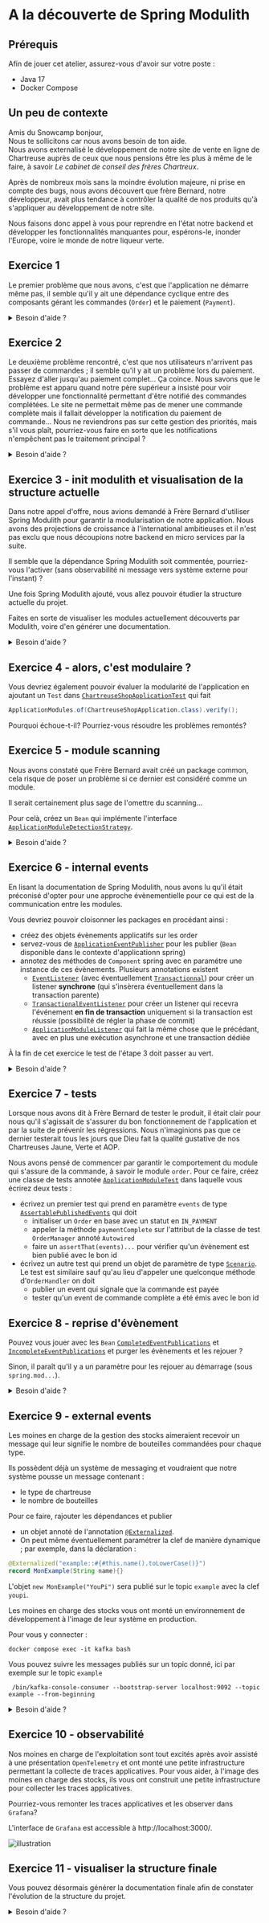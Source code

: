 # A la découverte de Spring Modulith

## Prérequis

Afin de jouer cet atelier, assurez-vous d'avoir sur votre poste :
- Java 17
- Docker Compose

## Un peu de contexte

Amis du Snowcamp bonjour,  
Nous te sollicitons car nous avons besoin de ton aide.  
Nous avons externalisé le développement de notre site de vente en ligne de Chartreuse auprès de ceux que nous pensions
être les plus à même de le faire, à savoir *Le cabinet de conseil des frères Chartreux*.

Après de nombreux mois sans la moindre évolution majeure, ni prise en compte des bugs, 
nous avons découvert que frère Bernard, notre développeur, avait plus tendance à contrôler la qualité 
de nos produits qu'à s'appliquer au développement de notre site.

Nous faisons donc appel à vous pour reprendre en l'état notre backend et développer les fonctionnalités manquantes pour,
espérons-le, inonder l'Europe, voire le monde de notre liqueur verte.

## Exercice 1

Le premier problème que nous avons, c'est que l'application ne démarre même pas, 
il semble qu'il y ait une dépendance cyclique entre des composants gérant les commandes (`Order`) et le paiement (`Payment`).

<details>
  <summary>Besoin d'aide ?</summary>
  
  Si vous essayez de lancer l'application à l'aide de la commande `./gradlew bootRun`, vous constaterez que l'application ne démarre pas :
  
  ```
  ***************************
  APPLICATION FAILED TO START
  ***************************
  
  Description:
  
  The dependencies of some of the beans in the application context form a cycle:
  
  orderController defined in file [./spring-modulith-workshop/build/classes/java/main/org/snowcamp/university/springmodulith/order/api/web/OrderController.class]
  ┌─────┐
  |  orderManager defined in file [./spring-modulith-workshop/build/classes/java/main/org/snowcamp/university/springmodulith/order/domain/OrderManager.class]
  ↑     ↓
  |  paymentHandler defined in file [./spring-modulith-workshop/build/classes/java/main/org/snowcamp/university/springmodulith/payment/domain/PaymentHandler.class]
  └─────┘
  
  
  Action:
  
  Relying upon circular references is discouraged and they are prohibited by default. Update your application to remove the dependency cycle between beans. As a last resort, it may be possible to break the cycle automatically by setting spring.main.allow-circular-references to true.
  ```
  
  `OrderManager` et `PaymentHandler`dépendent l'un de l'autre, essayez de répartir la logique de `PaymentHandler` dans deux classes séparées pour résoudre ce problème.
</details>

## Exercice 2

Le deuxième problème rencontré, c'est que nos utilisateurs n'arrivent pas passer de commandes ;
il semble qu'il y ait un problème lors du paiement.  
Essayez d'aller jusqu'au paiement complet... Ça coince. 
Nous savons que le problème est apparu quand notre père supérieur a insisté pour voir développer une fonctionnalité 
permettant d'être notifié des commandes complétées. Le site ne permettait même pas de mener une commande complète
mais il fallait développer la notification du paiement de commande... Nous ne reviendrons pas sur cette gestion 
des priorités, mais s'il vous plaît, pourriez-vous faire en sorte que les notifications n'empêchent
pas le traitement principal ?

<details>
  <summary>Besoin d'aide ?</summary>

  En utilisant le [Swagger de l'application](http://localhost:8080/swagger-ui/index.html), commencez par créer un _order_ (POST `/api/vi/order`).
  
  Passez ensuite cette _order_ en paiement (PUT `/api/v1/orders/static-for-demo/state/in_payment`).
  
  Vous pouvez finalement invoquer la complétion du paiement (PUT `/api/v1/payments/static-for-demo/complete`).
  
  L'API vous renvoie alors une erreur `500` et vous constatez en inspectant les logs que le problème vient du `GreeterService`
  
  ```
  java.lang.RuntimeException: No greeting !!!
  at org.snowcamp.university.springmodulith.greeting.configuration.GreetingConfiguration.lambda$noGreeterClient$1(GreetingConfiguration.java:29)
  at org.snowcamp.university.springmodulith.greeting.domain.GreeterService.greet(GreeterService.java:25)
  ...
  at org.snowcamp.university.springmodulith.greeting.domain.GreeterService$$SpringCGLIB$$0.greet(<generated>)
  at org.snowcamp.university.springmodulith.order.domain.OrderManager.paymentComplete(OrderManager.java:101)
  ...
  at org.snowcamp.university.springmodulith.order.domain.OrderManager$$SpringCGLIB$$0.paymentComplete(<generated>)
  at org.snowcamp.university.springmodulith.payment.domain.PaymentHandler.paymentComplete(PaymentHandler.java:22)
  ...
  at org.snowcamp.university.springmodulith.payment.domain.PaymentHandler$$SpringCGLIB$$0.paymentComplete(<generated>)
  at org.snowcamp.university.springmodulith.payment.api.web.PaymentController.paymentComplete(PaymentController.java:22)
  ...
  ```
  
  L'objectif n'est pour l'instant pas de corriger le problème levé par le `GreeterService` mais juste de faire en sorte qu'en cas d'échec, cela ne vienne pas faire échouer la complétion du paiement.
  Une solution pourrait être de rendre le traitement du `GreeterService` [asynchrone](https://docs.spring.io/spring-framework/docs/current/javadoc-api/org/springframework/scheduling/annotation/Async.html).

</details>

## Exercice 3 - init modulith et visualisation de la structure actuelle

Dans notre appel d'offre, nous avions demandé à Frère Bernard d'utiliser Spring Modulith pour garantir la modularisation
de notre application. Nous avons des projections de croissance à l'international ambitieuses et il n'est pas exclu
que nous découpions notre backend en micro services par la suite.

Il semble que la dépendance Spring Modulith soit commentée, pourriez-vous l'activer
(sans observabilité ni message vers système externe pour l'instant) ?

Une fois Spring Modulith ajouté, vous allez pouvoir étudier la structure actuelle du projet.

Faites en sorte de visualiser les modules actuellement découverts par Modulith, voire d'en générer une documentation. 

<details>
  <summary>Besoin d'aide ?</summary>

  Si vous n'êtes pas familier de Gradle, les dépendances sont dans le fichier [build.gradle.kts](build.gradle.kts).

  Les modules vus par Modulith sont accessibles via :

  ```java
  ApplicationModules.of(ChartreuseShopApplication.class);
  ```

  Vous pouvez simplement rendre dans la sorties standard le résultat de la commande ci-dessus.

  Une autre option, est d'utiliser l'[outil](https://docs.spring.io/spring-modulith/docs/current/api/org/springframework/modulith/docs/Documenter.html) de génération de documentation mis à disposition par Modulith.

  ![structure initiale](static/modularity-mess.png)

</details>

## Exercice 4 - alors, c'est modulaire ?

Vous devriez également pouvoir évaluer la modularité de l'application en ajoutant un `Test` dans
[`ChartreuseShopApplicationTest`](src%2Ftest%2Fjava%2Forg%2Fsnowcamp%2Funiversity%2Fspringmodulith%2FChartreuseShopApplicationTest.java) 
qui fait

```java
ApplicationModules.of(ChartreuseShopApplication.class).verify();
```

Pourquoi échoue-t-il? Pourriez-vous résoudre les problèmes remontés?

## Exercice 5 - module scanning

Nous avons constaté que Frère Bernard avait créé un package common, cela risque de poser un problème si ce dernier
est considéré comme un module.

Il serait certainement plus sage de l'omettre du scanning... 

Pour celà, créez un `Bean` qui implémente l'interface
[`ApplicationModuleDetectionStrategy`](https://docs.spring.io/spring-modulith/docs/current/api/org/springframework/modulith/core/ApplicationModuleDetectionStrategy.html).

<details>
  <summary>Besoin d'aide ?</summary>

  Pour plus d'information sur comment configurer la détection de module, vous pouvez jeter un œil à ce [lien](
https://docs.spring.io/spring-modulith/reference/fundamentals.html#customizing-modules).
</details>

## Exercice 6 - internal events

En lisant la documentation de Spring Modulith, nous avons lu qu'il était préconisé d'opter pour une approche
évènementielle pour ce qui est de la communication entre les modules.  

Vous devriez pouvoir cloisonner les packages en procédant ainsi :

* créez des objets évènements applicatifs sur les order
* servez-vous de [`ApplicationEventPublisher`](https://docs.spring.io/spring-framework/docs/current/javadoc-api/org/springframework/context/ApplicationEventPublisher.html) pour les publier (`Bean` disponible dans le contexte d'applicationn spring)
* annotez des méthodes de `Component` spring avec en paramétre une instance de ces évènements. Plusieurs annotations existent
    * [`EventListener`](https://docs.spring.io/spring-framework/docs/current/javadoc-api/org/springframework/context/event/EventListener.html) (avec éventuellement [`Transactionnal`](https://docs.spring.io/spring-framework/docs/current/javadoc-api/org/springframework/transaction/annotation/Transactional.html)) pour créer un listener **synchrone** (qui s'insèrera éventuellement dans la transaction parente)
    * [`TransactionalEventListener`](https://docs.spring.io/spring-framework/docs/current/javadoc-api/org/springframework/transaction/event/TransactionalEventListener.html) pour créer un listener qui recevra l'événement **en fin de transaction** uniquement si la transaction est réussie (possibilité de régler la phase de commit)
    *  [`ApplicationModuleListener`](https://docs.spring.io/spring-modulith/docs/current/api/org/springframework/modulith/ApplicationModuleListener.html) qui fait la même chose que le précédant, avec en plus une exécution asynchrone et une transaction dédiée

À la fin de cet exercice le test de l'étape 3 doit passer au vert.

<details>
  <summary>Besoin d'aide ?</summary>
  L'objectif ici est de remplacer les dépendances à des beans d'autres modules en remplaçant les appels directs à des méthodes de ces beans par des envois d'évènements.  

  Ce genre de dépendances est présente dans la classe `OrderManager`, les méthodes `processToPayment` et `paymentComplete` invoquent chacune un bean différents.
</details>

## Exercice 7 - tests

Lorsque nous avons dit à Frère Bernard de tester le produit, il était clair pour nous qu'il s'agissait de s'assurer 
du bon fonctionnement de l'application et par la suite de prévenir les régressions.
Nous n'imaginions pas que ce dernier testerait tous les jours que Dieu fait la qualité gustative de nos Chartreuses Jaune, Verte et AOP.



Nous avons pensé de commencer par garantir le comportement du module qui s'assure de la commande, à savoir le module `order`.
Pour ce faire, créez une classe de tests annotée [`ApplicationModuleTest`](https://docs.spring.io/spring-modulith/docs/current/api/org/springframework/modulith/test/ApplicationModuleTest.html)
dans laquelle vous écrirez deux tests :

* écrivez un premier test qui prend en paramètre `events` de type [`AssertablePublishedEvents`](https://docs.spring.io/spring-modulith/docs/current/api/org/springframework/modulith/test/AssertablePublishedEvents.html) qui doit
    * initialiser un `Order` en base avec un statut en `IN_PAYMENT`
    * appeler la méthode `paymentComplete` sur l'attribut de la classe de test `OrderManager` annoté `Autowired`
    * faire un `assertThat(events)...` pour vérifier qu'un évènement est bien publié avec le bon id
* écrivez un autre test qui prend un objet de paramètre de type [`Scenario`](https://docs.spring.io/spring-modulith/docs/current/api/org/springframework/modulith/test/class-use/Scenario.html). Le test est similaire sauf qu'au lieu d'appeler une quelconque méthode d'`OrderHandler` on doit
    * publier un event qui signale que la commande est payée
    * tester qu'un event de commande complète a été émis avec le bon id

## Exercice 8 - reprise d'évènement 

Pouvez vous jouer avec les `Bean` [`CompletedEventPublications`](https://docs.spring.io/spring-modulith/docs/current/api/org/springframework/modulith/events/CompletedEventPublications.html) et [`IncompleteEventPublications`](https://docs.spring.io/spring-modulith/docs/current/api/org/springframework/modulith/events/IncompleteEventPublications.html)  et purger
les évènements et les rejouer ?

Sinon, il paraît qu'il y a un paramètre pour les rejouer au démarrage (sous `spring.mod...`).

<details>
  <summary>Besoin d'aide ?</summary>

  Vous devriez pouvoir trouver votre bonheur dans cette [documentation](https://docs.spring.io/spring-modulith/docs/current-SNAPSHOT/reference/html/#events.publication-registry).
</details>

## Exercice 9 - external events

Les moines en charge de la gestion des stocks aimeraient recevoir un message qui leur signifie le nombre de bouteilles
commandées pour chaque type.

Ils possèdent déjà un système de messaging et voudraient que notre système pousse un message contenant :

* le type de chartreuse
* le nombre de bouteilles


Pour ce faire, rajouter les dépendances et publier

* un objet annoté de l'annotation [`@Externalized`](https://docs.spring.io/spring-modulith/docs/current/api/org/springframework/modulith/events/Externalized.html).  
* On peut même éventuellement paramétrer la clef de manière dynamique ; par exemple, dans la déclaration :

```java
@Externalized("example::#{#this.name().toLowerCase()}") 
record MonExample(String name){}
```

L'objet `new MonExample("YouPi")` sera publié sur le topic `example` avec la clef `youpi`.


Les moines en charge des stocks vous ont monté un environnement de développement à l'image de leur système en production.

Pour vous y connecter :

```shell
docker compose exec -it kafka bash
```

Vous pouvez suivre les messages publiés sur un topic donné, ici par exemple sur le topic `example`

```shell
 /bin/kafka-console-consumer --bootstrap-server localhost:9092 --topic example --from-beginning
```

<details>
  <summary>Besoin d'aide ?</summary>

  L'objectif ici est de créer un nouveau module de gestion des stocks au même titre qu'il en existe déjà pour les commandes, le paiement, ...

  Dans ce module `stock`, créez un nouveau listener qui écoute les évènements que vous publiez déjà depuis la méthode `OrderManager::paymentComplete`.

  Il vous faudra certainement enrichir l'évènement existant pour savoir quels types de bouteilles de Chartreuse sont commandées.

  Publiez alors depuis un Bean du module `stock` un évènement par type de bouteille présent dans la commande.

  Chaque évènement indiquera qu'il faut décrémenter le stock de X pour un type de Chartreuse donné.  
  
  C'est cet évènement pour lequel la classe devra être annotée `@Externalized`. 
  
</details>

## Exercice 10 - observabilité

Nos moines en charge de l'exploitation sont tout excités après avoir assisté à une présentation `OpenTelemetry` et ont monté
une petite infrastructure permettant la collecte de traces applicatives. Pour vous aider, à l'image des moines en charge des stocks,
ils vous ont construit une petite infrastructure pour collecter les traces applicatives.

Pourriez-vous remonter les traces applicatives et les observer dans `Grafana`? 

L'interface de `Grafana` est accessible à http://localhost:3000/.


![illustration](static/observability.png)

## Exercice 11 - visualiser la structure finale 

Vous pouvez désormais générer la documentation finale afin de constater l'évolution de la structure du projet.

<details>
  <summary>Besoin d'aide ?</summary>

Spring Modulith propose un [`Documenter`](https://docs.spring.io/spring-modulith/docs/current/api/org/springframework/modulith/docs/Documenter.htmlhttps://docs.spring.io/spring-modulith/docs/current/api/org/springframework/modulith/docs/Documenter.html) à cet effet.

Vous pouvez simplement générer la documentation dans son format par défaut ainsi :

```java
@Test
void generateDocumentation() {
    ApplicationModules modules = ApplicationModules.of(ChartreuseShopApplication.class);
    new Documenter(modules).writeDocumentation();
}
```

N'hésitez pas à jeter un œil à [`DiagramOptions`](https://docs.spring.io/spring-modulith/docs/current/api/org/springframework/modulith/docs/Documenter.DiagramOptions.html) et [`CanvasOptions`](https://docs.spring.io/spring-modulith/docs/current/api/org/springframework/modulith/docs/Documenter.CanvasOptions.html) qui permettent do configurer le format de votre documentation.

Par défaut, la documentation est générée sous [build/spring-modulith-docs](build/spring-modulith-docs).
</details>
